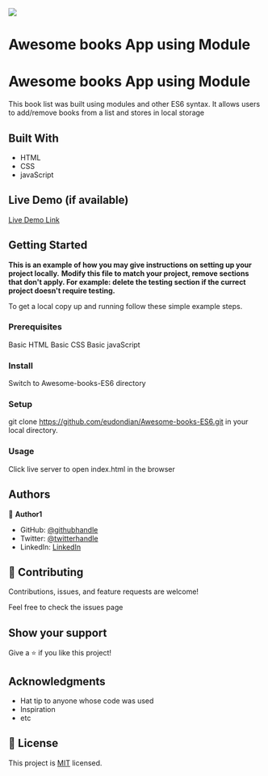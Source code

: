 ![](https://img.shields.io/badge/Microverse-blueviolet)

# Awesome books App using Module
#  Awesome books App using Module

This book list was built using modules and other ES6 syntax. It allows users to add/remove books from a list and stores in local storage

## Built With

- HTML
- CSS
- javaScript

## Live Demo (if available)

[Live Demo Link](https://livedemo.com)

## Getting Started

**This is an example of how you may give instructions on setting up your project locally.**
**Modify this file to match your project, remove sections that don't apply. For example: delete the testing section if the currect project doesn't require testing.**

To get a local copy up and running follow these simple example steps.

### Prerequisites
Basic HTML
Basic CSS
Basic javaScript

### Install
Switch to Awesome-books-ES6 directory

### Setup
git clone https://github.com/eudondian/Awesome-books-ES6.git in your local directory.

### Usage
Click live server to open index.html in the browser

## Authors

👤 **Author1**

- GitHub: [@githubhandle](https://github.com/eudondian)
- Twitter: [@twitterhandle](https://twitter.com/eudondian)
- LinkedIn: [LinkedIn](https://linkedin.com/in/esther-udondian-186849119/)


## 🤝 Contributing

Contributions, issues, and feature requests are welcome!

Feel free to check the issues page

## Show your support

Give a ⭐️ if you like this project!

## Acknowledgments

- Hat tip to anyone whose code was used
- Inspiration
- etc

## 📝 License

This project is [MIT](./MIT.md) licensed.
